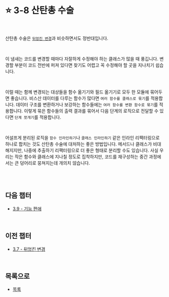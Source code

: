 # :star: 3-8 산탄총 수술

<br>

산탄총 수술은 [`뒤엉킨 변경`](https://github.com/Esoolgnah/Summary_of_Refactoring_2nd_Edition/blob/main/Notes/03_코드에서_나는_악취/03_07_뒤엉킨_변경.md)과 비슷하면서도 정반대입니다.

<br>

이 냄새는 코드를 변경할 때마다 자잘하게 수정해야 하는 클래스가 많을 때 풍깁니다. 변경할 부분이 코드 전반에 퍼져 있다면 찾기도 어렵고 꼭 수정해야 할 곳을 지나치기 쉽습니다.

<br>

이럴 때는 함께 변경되는 대상들을 함수 옮기기와 필드 옮기기로 모두 한 모듈에 묶어두면 좋습니다. 비스산 데이터를 다루는 함수가 많다면 `여러 함수를 클래스로 묶기`를 적용합니다. 데이터 구조를 변환하거나 보강하는 함수들에는 `여러 함수를 변환 함수로 묶기`를 적용합니다. 이렇게 묶은 함수들의 출력 결과를 묶어서 다음 단계의 로직으로 전달할 수 있다면 `단계 쪼개기`를 적용합니다.

<br>

어설프게 분리된 로직을 `함수 인라인하기`나 `클래스 인라인하기` 같은 인라인 리팩터링으로 하나로 합치는 것도 산탄총 수술에 대처하는 좋은 방법입니다. 메서드나 클래스가 비대해지지만, 나중에 추출하기 리팩터링으로 더 좋은 형태로 분리할 수도 있습니다. 사실 우리는 작은 함수와 클래스에 지나칠 정도로 집착하지만, 코드를 재구성하는 중간 과정에서는 큰 덩어리로 뭉쳐지는데 개의치 않습니다.

<br>

<br>

## 다음 챕터

- [3.9 - 기능 편애](https://github.com/Esoolgnah/Summary_of_Refactoring_2nd_Edition/blob/main/Notes/03_코드에서_나는_악취/03_09_기능_편애.md)

<br>

## 이전 챕터

- [3.7 - 뒤엉킨 변경](https://github.com/Esoolgnah/Summary_of_Refactoring_2nd_Edition/blob/main/Notes/03_코드에서_나는_악취/03_07_뒤엉킨_변경.md)

<br>

## 목록으로

- [목록](https://github.com/Esoolgnah/Summary_of_Refactoring_2nd_Edition/blob/main/Notes/03_코드에서_나는_악취/03_00_코드에서_나는_악취.md)
